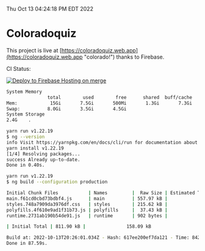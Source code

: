 Thu Oct 13 04:24:18 PM EDT 2022

# Coloradoquiz


This project is live at [https://coloradoquiz.web.app](https://coloradoquiz.web.app "colorado!") thanks to Firebase.

CI Status: 

[![Deploy to Firebase Hosting on merge](https://github.com/teamkushal/coloradoquiz/actions/workflows/firebase-hosting-merge.yml/badge.svg)](https://github.com/teamkushal/coloradoquiz/actions/workflows/firebase-hosting-merge.yml)

```bash
System Memory
               total        used        free      shared  buff/cache   available
Mem:            15Gi       7.5Gi       500Mi       1.3Gi       7.3Gi       6.0Gi
Swap:          8.0Gi       3.5Gi       4.5Gi
System Storage
2.4G	.
```
```bash
yarn run v1.22.19
$ ng --version
info Visit https://yarnpkg.com/en/docs/cli/run for documentation about this command.
yarn install v1.22.19
[1/4] Resolving packages...
success Already up-to-date.
Done in 0.40s.
```
```bash
yarn run v1.22.19
$ ng build --configuration production

Initial Chunk Files           | Names         |  Raw Size | Estimated Transfer Size
main.f61cd0cbd73bdbf4.js      | main          | 557.97 kB |               132.85 kB
styles.748a7909da3976df.css   | styles        | 215.62 kB |                12.77 kB
polyfills.4f610e9ad1f31b73.js | polyfills     |  37.43 kB |                11.96 kB
runtime.2731ab190b54de91.js   | runtime       | 902 bytes |               517 bytes

| Initial Total | 811.90 kB |               158.09 kB

Build at: 2022-10-13T20:26:01.034Z - Hash: 617ee200ef7da121 - Time: 84201ms
Done in 87.59s.
```
